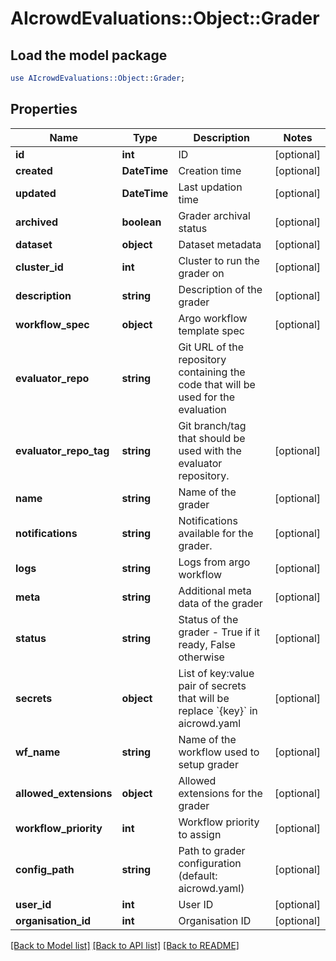 # AIcrowdEvaluations::Object::Grader

## Load the model package
```perl
use AIcrowdEvaluations::Object::Grader;
```

## Properties
Name | Type | Description | Notes
------------ | ------------- | ------------- | -------------
**id** | **int** | ID | [optional] 
**created** | **DateTime** | Creation time | [optional] 
**updated** | **DateTime** | Last updation time | [optional] 
**archived** | **boolean** | Grader archival status | [optional] 
**dataset** | **object** | Dataset metadata | [optional] 
**cluster_id** | **int** | Cluster to run the grader on | [optional] 
**description** | **string** | Description of the grader | [optional] 
**workflow_spec** | **object** | Argo workflow template spec | [optional] 
**evaluator_repo** | **string** | Git URL of the repository containing the code that will be used for the evaluation | 
**evaluator_repo_tag** | **string** | Git branch/tag that should be used with the evaluator repository. | [optional] 
**name** | **string** | Name of the grader | [optional] 
**notifications** | **string** | Notifications available for the grader. | [optional] 
**logs** | **string** | Logs from argo workflow | [optional] 
**meta** | **string** | Additional meta data of the grader | [optional] 
**status** | **string** | Status of the grader - True if it ready, False otherwise | [optional] 
**secrets** | **object** | List of key:value pair of secrets that will be replace &#x60;{key}&#x60; in aicrowd.yaml | [optional] 
**wf_name** | **string** | Name of the workflow used to setup grader | [optional] 
**allowed_extensions** | **object** | Allowed extensions for the grader | [optional] 
**workflow_priority** | **int** | Workflow priority to assign | [optional] 
**config_path** | **string** | Path to grader configuration (default: aicrowd.yaml) | [optional] 
**user_id** | **int** | User ID | [optional] 
**organisation_id** | **int** | Organisation ID | [optional] 

[[Back to Model list]](../README.md#documentation-for-models) [[Back to API list]](../README.md#documentation-for-api-endpoints) [[Back to README]](../README.md)


